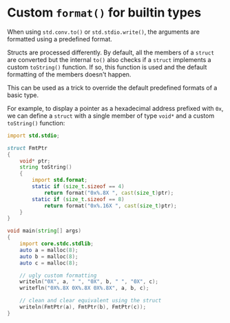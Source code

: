 Custom `format()` for builtin types
===================================

When using `std.conv.to()` or `std.stdio.write()`, the arguments are formatted using a predefined format.

Structs are processed differently. By default, all the members of a `struct` are converted
but the internal `to()` also checks if a `struct` implements a custom `toString()` function.
If so, this function is used and the default formatting of the members doesn't happen.

This can be used as a trick to override the default predefined formats of a basic type.

For example, to display a pointer as a hexadecimal address prefixed with `0x`, we can define a `struct` with a single member of type `void*` and a custom `toString()` function:

```D
import std.stdio;

struct FmtPtr
{
    void* ptr;
    string toString()
    {
        import std.format;
        static if (size_t.sizeof == 4)
            return format("0x%.8X ", cast(size_t)ptr);
        static if (size_t.sizeof == 8)
            return format("0x%.16X ", cast(size_t)ptr);
    }
}

void main(string[] args)
{
    import core.stdc.stdlib;
    auto a = malloc(8);
    auto b = malloc(8);
    auto c = malloc(8);

    // ugly custom formatting
    writeln("0X", a, " ", "0X", b, " ", "0X", c);
    writefln("0X%.8X 0X%.8X 0X%.8X", a, b, c);

    // clean and clear equivalent using the struct
    writeln(FmtPtr(a), FmtPtr(b), FmtPtr(c));
}
```
